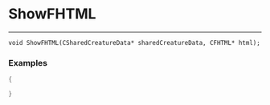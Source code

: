 # ShowFHTML
---
```
void ShowFHTML(CSharedCreatureData* sharedCreatureData, CFHTML* html);
```

### Examples
```cpp - C++
{

}
```
